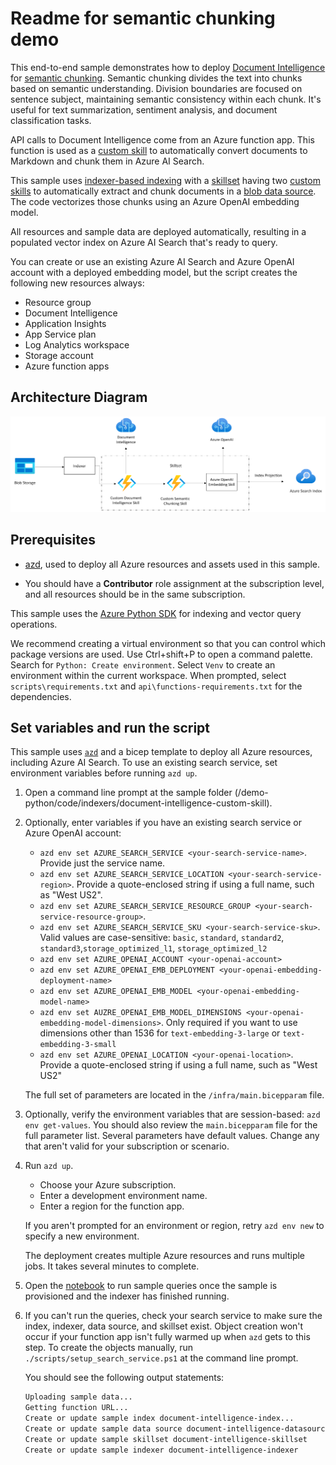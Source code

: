 # Readme for semantic chunking demo

This end-to-end sample demonstrates how to deploy [Document Intelligence](https://learn.microsoft.com/azure/ai-services/document-intelligence/overview?view=doc-intel-4.0.0) for [semantic chunking](https://learn.microsoft.com/azure/ai-services/document-intelligence/concept-retrieval-augmented-generation?view=doc-intel-4.0.0). Semantic chunking divides the text into chunks based on semantic understanding. Division boundaries are focused on sentence subject, maintaining semantic consistency within each chunk. It's useful for text summarization, sentiment analysis, and document classification tasks.

API calls to Document Intelligence come from an Azure function app. This function is used as a [custom skill](https://learn.microsoft.com/azure/search/cognitive-search-custom-skill-web-api) to automatically convert documents to Markdown and chunk them in Azure AI Search.

This sample uses [indexer-based indexing](https://learn.microsoft.com/azure/search/search-howto-create-indexers) with a [skillset](https://learn.microsoft.com/azure/search/cognitive-search-defining-skillset) having two [custom skills](https://learn.microsoft.com/azure/search/cognitive-search-custom-skill-web-api) to automatically extract and chunk documents in a [blob data source](https://learn.microsoft.com/azure/search/search-howto-indexing-azure-blob-storage). The code vectorizes those chunks using an Azure OpenAI embedding model.

All resources and sample data are deployed automatically, resulting in a populated vector index on Azure AI Search that's ready to query.

You can create or use an existing Azure AI Search and Azure OpenAI account with a deployed embedding model, but the script creates the following new resources always:

+ Resource group
+ Document Intelligence
+ Application Insights
+ App Service plan
+ Log Analytics workspace
+ Storage account
+ Azure function apps

## Architecture Diagram

![Picture](./media/docintelcustom.png)

## Prerequisites

+ [azd](https://learn.microsoft.com/azure/developer/azure-developer-cli/install-azd), used to deploy all Azure resources and assets used in this sample.

+ You should have a **Contributor** role assignment at the subscription level, and all resources should be in the same subscription.

This sample uses the [Azure Python SDK](https://learn.microsoft.com/python/api/azure-search-documents/?view=azure-python-preview) for indexing and vector query operations.

We recommend creating a virtual environment so that you can control which package versions are used. Use Ctrl+shift+P to open a command palette. Search for `Python: Create environment`. Select `Venv` to create an environment within the current workspace. When prompted, select `scripts\requirements.txt` and `api\functions-requirements.txt` for the dependencies.

## Set variables and run the script

This sample uses [`azd`](https://learn.microsoft.com/azure/developer/azure-developer-cli/) and a bicep template to deploy all Azure resources, including Azure AI Search. To use an existing search service, set environment variables before running `azd up`.

1. Open a command line prompt at the sample folder (/demo-python/code/indexers/document-intelligence-custom-skill).

1. Optionally, enter variables if you have an existing search service or Azure OpenAI account:

   + `azd env set AZURE_SEARCH_SERVICE <your-search-service-name>`. Provide just the service name.
   + `azd env set AZURE_SEARCH_SERVICE_LOCATION <your-search-service-region>`. Provide a quote-enclosed string if using a full name, such as "West US2".
   + `azd env set AZURE_SEARCH_SERVICE_RESOURCE_GROUP <your-search-service-resource-group>`.
   + `azd env set AZURE_SEARCH_SERVICE_SKU <your-search-service-sku>`. Valid values are case-sensitive: `basic`, `standard`, `standard2`, `standard3`,`storage_optimized_l1`, `storage_optimized_l2`
   + `azd env set AZURE_OPENAI_ACCOUNT <your-openai-account>`
   + `azd env set AZURE_OPENAI_EMB_DEPLOYMENT <your-openai-embedding-deployment-name>`
   + `azd env set AZURE_OPENAI_EMB_MODEL <your-openai-embedding-model-name>`
   + `azd env set AUZRE_OPENAI_EMB_MODEL_DIMENSIONS <your-openai-embedding-model-dimensions>`. Only required if you want to use dimensions other than 1536 for `text-embedding-3-large` or `text-embedding-3-small`
   + `azd env set AZURE_OPENAI_LOCATION <your-openai-location>`. Provide a quote-enclosed string if using a full name, such as "West US2"

   The full set of parameters are located in the `/infra/main.bicepparam` file. 

1. Optionally, verify the environment variables that are session-based: `azd env get-values`. You should also review the `main.bicepparam` file for the full parameter list. Several parameters have default values. Change any that aren't valid for your subscription or scenario.

1. Run `azd up`.

   + Choose your Azure subscription.
   + Enter a development environment name.
   + Enter a region for the function app.

   If you aren't prompted for an environment or region, retry `azd env new` to specify a new environment.

   The deployment creates multiple Azure resources and runs multiple jobs. It takes several minutes to complete.

1. Open the [notebook](./document-intelligence-custom-skill.ipynb) to run sample queries once the sample is provisioned and the indexer has finished running.

1. If you can't run the queries, check your search service to make sure the index, indexer, data source, and skillset exist. Object creation won't occur if your function app isn't fully warmed up when `azd` gets to this step. To create the objects manually, run  `./scripts/setup_search_service.ps1` at the command line prompt.

   You should see the following output statements:

   ```bash
   Uploading sample data...
   Getting function URL...
   Create or update sample index document-intelligence-index...
   Create or update sample data source document-intelligence-datasource...
   Create or update sample skillset document-intelligence-skillset
   Create or update sample indexer document-intelligence-indexer
   ```
